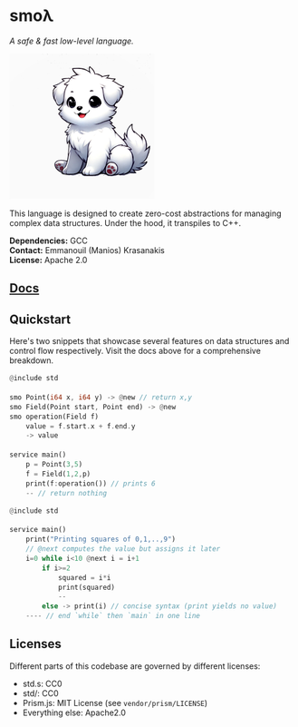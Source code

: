 # smoλ

*A safe & fast low-level language.*

![logo](./docs/smol.png)

This language is designed to create zero-cost abstractions for managing complex data structures.
Under the hood, it transpiles to C++.


**Dependencies:** GCC<br>
**Contact:** Emmanouil (Manios) Krasanakis<br>
**License:** Apache 2.0

## [Docs](https://smolambda.netlify.app/)

## Quickstart

Here's two snippets that showcase several features on 
data structures and control flow  respectively.
Visit the docs above for a comprehensive breakdown.

```rust
@include std

smo Point(i64 x, i64 y) -> @new // return x,y
smo Field(Point start, Point end) -> @new
smo operation(Field f) 
    value = f.start.x + f.end.y
    -> value

service main()
    p = Point(3,5)
    f = Field(1,2,p)
    print(f:operation()) // prints 6
    -- // return nothing
```


```rust
@include std

service main()
    print("Printing squares of 0,1,..,9")
    // @next computes the value but assigns it later
    i=0 while i<10 @next i = i+1 
        if i>=2 
            squared = i*i
            print(squared) 
            --
        else -> print(i) // concise syntax (print yields no value)
    ---- // end `while` then `main` in one line
```


## Licenses

Different parts of this codebase are governed by different licenses:

- std.s: CC0
- std/: CC0
- Prism.js: MIT License (see `vendor/prism/LICENSE`)
- Everything else: Apache2.0